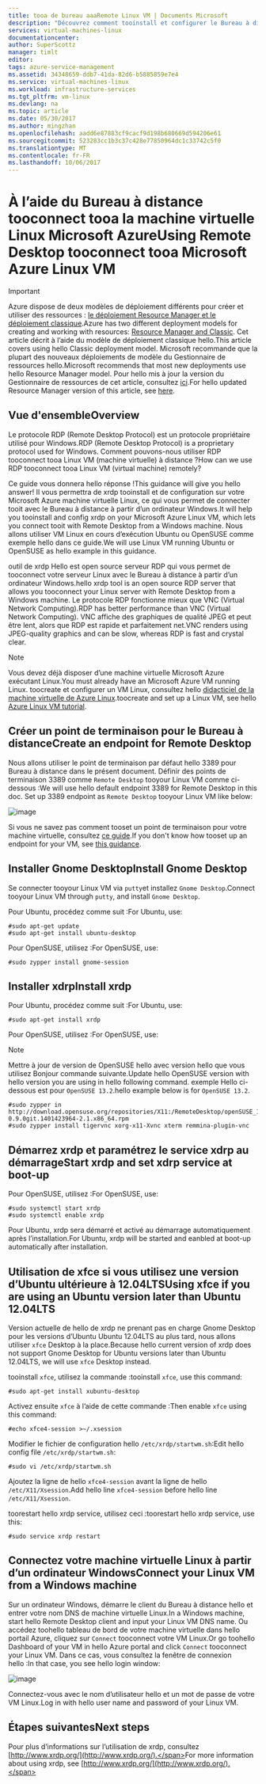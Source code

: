 ```yaml
---
title: tooa de bureau aaaRemote Linux VM | Documents Microsoft
description: "Découvrez comment tooinstall et configurer le Bureau à distance tooconnect tooa la machine virtuelle Linux Microsoft Azure pour le modèle de déploiement classique de hello"
services: virtual-machines-linux
documentationcenter: 
author: SuperScottz
manager: timlt
editor: 
tags: azure-service-management
ms.assetid: 34348659-ddb7-41da-82d6-b5885859e7e4
ms.service: virtual-machines-linux
ms.workload: infrastructure-services
ms.tgt_pltfrm: vm-linux
ms.devlang: na
ms.topic: article
ms.date: 05/30/2017
ms.author: mingzhan
ms.openlocfilehash: aadd6e87883cf9cacf9d198b680669d594206e61
ms.sourcegitcommit: 523283cc1b3c37c428e77850964dc1c33742c5f0
ms.translationtype: MT
ms.contentlocale: fr-FR
ms.lasthandoff: 10/06/2017
---
```

# <a name="using-remote-desktop-tooconnect-tooa-microsoft-azure-linux-vm"></a><span data-ttu-id="bcb69-103">À l’aide du Bureau à distance tooconnect tooa la machine virtuelle Linux Microsoft Azure</span><span class="sxs-lookup"><span data-stu-id="bcb69-103">Using Remote Desktop tooconnect tooa Microsoft Azure Linux VM</span></span>
> [!IMPORTANT] 
> <span data-ttu-id="bcb69-104">Azure dispose de deux modèles de déploiement différents pour créer et utiliser des ressources : [le déploiement Resource Manager et le déploiement classique](../../../resource-manager-deployment-model.md).</span><span class="sxs-lookup"><span data-stu-id="bcb69-104">Azure has two different deployment models for creating and working with resources: [Resource Manager and Classic](../../../resource-manager-deployment-model.md).</span></span> <span data-ttu-id="bcb69-105">Cet article décrit à l’aide du modèle de déploiement classique hello.</span><span class="sxs-lookup"><span data-stu-id="bcb69-105">This article covers using hello Classic deployment model.</span></span> <span data-ttu-id="bcb69-106">Microsoft recommande que la plupart des nouveaux déploiements de modèle du Gestionnaire de ressources hello.</span><span class="sxs-lookup"><span data-stu-id="bcb69-106">Microsoft recommends that most new deployments use hello Resource Manager model.</span></span> <span data-ttu-id="bcb69-107">Pour hello mis à jour la version du Gestionnaire de ressources de cet article, consultez [ici](../use-remote-desktop.md).</span><span class="sxs-lookup"><span data-stu-id="bcb69-107">For hello updated Resource Manager version of this article, see [here](../use-remote-desktop.md).</span></span>

## <a name="overview"></a><span data-ttu-id="bcb69-108">Vue d'ensemble</span><span class="sxs-lookup"><span data-stu-id="bcb69-108">Overview</span></span>
<span data-ttu-id="bcb69-109">Le protocole RDP (Remote Desktop Protocol) est un protocole propriétaire utilisé pour Windows.</span><span class="sxs-lookup"><span data-stu-id="bcb69-109">RDP (Remote Desktop Protocol) is a proprietary protocol used for Windows.</span></span> <span data-ttu-id="bcb69-110">Comment pouvons-nous utiliser RDP tooconnect tooa Linux VM (machine virtuelle) à distance ?</span><span class="sxs-lookup"><span data-stu-id="bcb69-110">How can we use RDP tooconnect tooa Linux VM (virtual machine) remotely?</span></span>

<span data-ttu-id="bcb69-111">Ce guide vous donnera hello réponse !</span><span class="sxs-lookup"><span data-stu-id="bcb69-111">This guidance will give you hello answer!</span></span> <span data-ttu-id="bcb69-112">Il vous permettra de xrdp tooinstall et de configuration sur votre Microsoft Azure machine virtuelle Linux, ce qui vous permet de connecter tooit avec le Bureau à distance à partir d’un ordinateur Windows.</span><span class="sxs-lookup"><span data-stu-id="bcb69-112">It will help you tooinstall and config xrdp on your Microsoft Azure Linux VM, which lets you connect tooit with Remote Desktop from a Windows machine.</span></span> <span data-ttu-id="bcb69-113">Nous allons utiliser VM Linux en cours d’exécution Ubuntu ou OpenSUSE comme exemple hello dans ce guide.</span><span class="sxs-lookup"><span data-stu-id="bcb69-113">We will use Linux VM running Ubuntu or OpenSUSE as hello example in this guidance.</span></span>

<span data-ttu-id="bcb69-114">outil de xrdp Hello est open source serveur RDP qui vous permet de tooconnect votre serveur Linux avec le Bureau à distance à partir d’un ordinateur Windows.</span><span class="sxs-lookup"><span data-stu-id="bcb69-114">hello xrdp tool is an open source RDP server that allows you tooconnect your Linux server with Remote Desktop from a Windows machine.</span></span> <span data-ttu-id="bcb69-115">Le protocole RDP fonctionne mieux que VNC (Virtual Network Computing).</span><span class="sxs-lookup"><span data-stu-id="bcb69-115">RDP has better performance than VNC (Virtual Network Computing).</span></span> <span data-ttu-id="bcb69-116">VNC affiche des graphiques de qualité JPEG et peut être lent, alors que RDP est rapide et parfaitement net.</span><span class="sxs-lookup"><span data-stu-id="bcb69-116">VNC renders using JPEG-quality graphics and can be slow, whereas RDP is fast and crystal clear.</span></span>

> [!NOTE]
> <span data-ttu-id="bcb69-117">Vous devez déjà disposer d’une machine virtuelle Microsoft Azure exécutant Linux.</span><span class="sxs-lookup"><span data-stu-id="bcb69-117">You must already have an Microsoft Azure VM running Linux.</span></span> <span data-ttu-id="bcb69-118">toocreate et configurer un VM Linux, consultez hello [didacticiel de la machine virtuelle de Azure Linux](createportal.md).</span><span class="sxs-lookup"><span data-stu-id="bcb69-118">toocreate and set up a Linux VM, see hello [Azure Linux VM tutorial](createportal.md).</span></span>
> 
> 

## <a name="create-an-endpoint-for-remote-desktop"></a><span data-ttu-id="bcb69-119">Créer un point de terminaison pour le Bureau à distance</span><span class="sxs-lookup"><span data-stu-id="bcb69-119">Create an endpoint for Remote Desktop</span></span>
<span data-ttu-id="bcb69-120">Nous allons utiliser le point de terminaison par défaut hello 3389 pour Bureau à distance dans le présent document. Définir des points de terminaison 3389 comme `Remote Desktop` tooyour Linux VM comme ci-dessous :</span><span class="sxs-lookup"><span data-stu-id="bcb69-120">We will use hello default endpoint 3389 for Remote Desktop in this doc. Set up 3389 endpoint as `Remote Desktop` tooyour Linux VM like below:</span></span>

![image](./media/remote-desktop/endpoint-for-linux-server.png)

<span data-ttu-id="bcb69-122">Si vous ne savez pas comment tooset un point de terminaison pour votre machine virtuelle, consultez [ce guide](setup-endpoints.md).</span><span class="sxs-lookup"><span data-stu-id="bcb69-122">If you don't know how tooset up an endpoint for your VM, see [this guidance](setup-endpoints.md).</span></span>

## <a name="install-gnome-desktop"></a><span data-ttu-id="bcb69-123">Installer Gnome Desktop</span><span class="sxs-lookup"><span data-stu-id="bcb69-123">Install Gnome Desktop</span></span>
<span data-ttu-id="bcb69-124">Se connecter tooyour Linux VM via `putty`et installez `Gnome Desktop`.</span><span class="sxs-lookup"><span data-stu-id="bcb69-124">Connect tooyour Linux VM through `putty`, and install `Gnome Desktop`.</span></span>

<span data-ttu-id="bcb69-125">Pour Ubuntu, procédez comme suit :</span><span class="sxs-lookup"><span data-stu-id="bcb69-125">For Ubuntu, use:</span></span>

    #sudo apt-get update
    #sudo apt-get install ubuntu-desktop


<span data-ttu-id="bcb69-126">Pour OpenSUSE, utilisez :</span><span class="sxs-lookup"><span data-stu-id="bcb69-126">For OpenSUSE, use:</span></span>

    #sudo zypper install gnome-session

## <a name="install-xrdp"></a><span data-ttu-id="bcb69-127">Installer xdrp</span><span class="sxs-lookup"><span data-stu-id="bcb69-127">Install xrdp</span></span>
<span data-ttu-id="bcb69-128">Pour Ubuntu, procédez comme suit :</span><span class="sxs-lookup"><span data-stu-id="bcb69-128">For Ubuntu, use:</span></span>

    #sudo apt-get install xrdp

<span data-ttu-id="bcb69-129">Pour OpenSUSE, utilisez :</span><span class="sxs-lookup"><span data-stu-id="bcb69-129">For OpenSUSE, use:</span></span>

> [!NOTE]
> <span data-ttu-id="bcb69-130">Mettre à jour de version de OpenSUSE hello avec version hello que vous utilisez Bonjour commande suivante.</span><span class="sxs-lookup"><span data-stu-id="bcb69-130">Update hello OpenSUSE version with hello version you are using in hello following command.</span></span> <span data-ttu-id="bcb69-131">exemple Hello ci-dessous est pour `OpenSUSE 13.2`.</span><span class="sxs-lookup"><span data-stu-id="bcb69-131">hello example below is for `OpenSUSE 13.2`.</span></span>
> 
> 

    #sudo zypper in http://download.opensuse.org/repositories/X11:/RemoteDesktop/openSUSE_13.2/x86_64/xrdp-0.9.0git.1401423964-2.1.x86_64.rpm
    #sudo zypper install tigervnc xorg-x11-Xvnc xterm remmina-plugin-vnc


## <a name="start-xrdp-and-set-xdrp-service-at-boot-up"></a><span data-ttu-id="bcb69-132">Démarrez xrdp et paramétrez le service xdrp au démarrage</span><span class="sxs-lookup"><span data-stu-id="bcb69-132">Start xrdp and set xdrp service at boot-up</span></span>
<span data-ttu-id="bcb69-133">Pour OpenSUSE, utilisez :</span><span class="sxs-lookup"><span data-stu-id="bcb69-133">For OpenSUSE, use:</span></span>

    #sudo systemctl start xrdp
    #sudo systemctl enable xrdp

<span data-ttu-id="bcb69-134">Pour Ubuntu, xrdp sera démarré et activé au démarrage automatiquement après l’installation.</span><span class="sxs-lookup"><span data-stu-id="bcb69-134">For Ubuntu, xrdp will be started and eanbled at boot-up automatically after installation.</span></span>

## <a name="using-xfce-if-you-are-using-an-ubuntu-version-later-than-ubuntu-1204lts"></a><span data-ttu-id="bcb69-135">Utilisation de xfce si vous utilisez une version d’Ubuntu ultérieure à 12.04LTS</span><span class="sxs-lookup"><span data-stu-id="bcb69-135">Using xfce if you are using an Ubuntu version later than Ubuntu 12.04LTS</span></span>
<span data-ttu-id="bcb69-136">Version actuelle de hello de xrdp ne prenant pas en charge Gnome Desktop pour les versions d’Ubuntu Ubuntu 12.04LTS au plus tard, nous allons utiliser `xfce` Desktop à la place.</span><span class="sxs-lookup"><span data-stu-id="bcb69-136">Because hello current version of xrdp does not support Gnome Desktop for  Ubuntu versions later than Ubuntu 12.04LTS, we will use `xfce` Desktop instead.</span></span>

<span data-ttu-id="bcb69-137">tooinstall `xfce`, utilisez la commande :</span><span class="sxs-lookup"><span data-stu-id="bcb69-137">tooinstall `xfce`, use this command:</span></span>

    #sudo apt-get install xubuntu-desktop

<span data-ttu-id="bcb69-138">Activez ensuite `xfce` à l’aide de cette commande :</span><span class="sxs-lookup"><span data-stu-id="bcb69-138">Then enable `xfce` using this command:</span></span>

    #echo xfce4-session >~/.xsession

<span data-ttu-id="bcb69-139">Modifier le fichier de configuration hello `/etc/xrdp/startwm.sh`:</span><span class="sxs-lookup"><span data-stu-id="bcb69-139">Edit hello config file `/etc/xrdp/startwm.sh`:</span></span>

    #sudo vi /etc/xrdp/startwm.sh   

<span data-ttu-id="bcb69-140">Ajoutez la ligne de hello `xfce4-session` avant la ligne de hello `/etc/X11/Xsession`.</span><span class="sxs-lookup"><span data-stu-id="bcb69-140">Add hello line `xfce4-session` before hello line `/etc/X11/Xsession`.</span></span>

<span data-ttu-id="bcb69-141">toorestart hello xrdp service, utilisez ceci :</span><span class="sxs-lookup"><span data-stu-id="bcb69-141">toorestart hello xrdp service, use this:</span></span>

    #sudo service xrdp restart


## <a name="connect-your-linux-vm-from-a-windows-machine"></a><span data-ttu-id="bcb69-142">Connectez votre machine virtuelle Linux à partir d’un ordinateur Windows</span><span class="sxs-lookup"><span data-stu-id="bcb69-142">Connect your Linux VM from a Windows machine</span></span>
<span data-ttu-id="bcb69-143">Sur un ordinateur Windows, démarre le client du Bureau à distance hello et entrer votre nom DNS de machine virtuelle Linux.</span><span class="sxs-lookup"><span data-stu-id="bcb69-143">In a Windows machine, start hello Remote Desktop client and input your Linux VM DNS name.</span></span> <span data-ttu-id="bcb69-144">Ou accédez toohello tableau de bord de votre machine virtuelle dans hello portail Azure, cliquez sur `Connect` tooconnect votre VM Linux.</span><span class="sxs-lookup"><span data-stu-id="bcb69-144">Or go toohello Dashboard of your VM in hello Azure portal and click `Connect` tooconnect your Linux VM.</span></span> <span data-ttu-id="bcb69-145">Dans ce cas, vous consultez la fenêtre de connexion hello :</span><span class="sxs-lookup"><span data-stu-id="bcb69-145">In that case, you see hello login window:</span></span>

![image](./media/remote-desktop/no2.png)

<span data-ttu-id="bcb69-147">Connectez-vous avec le nom d’utilisateur hello et un mot de passe de votre VM Linux.</span><span class="sxs-lookup"><span data-stu-id="bcb69-147">Log in with hello user name and password of your Linux VM.</span></span>

## <a name="next-steps"></a><span data-ttu-id="bcb69-148">Étapes suivantes</span><span class="sxs-lookup"><span data-stu-id="bcb69-148">Next steps</span></span>
<span data-ttu-id="bcb69-149">Pour plus d’informations sur l’utilisation de xrdp, consultez [http://www.xrdp.org/](http://www.xrdp.org/).</span><span class="sxs-lookup"><span data-stu-id="bcb69-149">For more information about using xrdp, see [http://www.xrdp.org/](http://www.xrdp.org/).</span></span>

